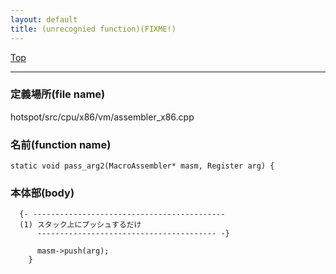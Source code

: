 ```yaml
---
layout: default
title: (unrecognied function)(FIXME!)
---
```

[Top](../index.html)

--- 
### 定義場所(file name)
hotspot/src/cpu/x86/vm/assembler_x86.cpp

### 名前(function name)
```
static void pass_arg2(MacroAssembler* masm, Register arg) {
```

### 本体部(body)
```
  {- -------------------------------------------
  (1) スタック上にプッシュするだけ
      ---------------------------------------- -}

	  masm->push(arg);
	}
	
```


